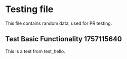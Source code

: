 # Testing file

This file contains random data, used for PR testing.


## Test Basic Functionality 1757115640

This is a test from test_hello.
